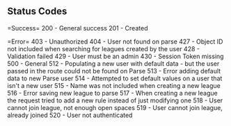Status Codes
------------

=Success=
200 - General success
201 - Created

=Error=
403 - Unauthorized
404 - User not found on parse
427 - Object ID not included when searching for leagues created by the user
428 - Validation failed
429 - User must be an admin
430 - Session Token missing
500 - General
512 - Populating a new user with default data - but the user passed in the route could not be found on Parse
513 - Error adding default data to new Parse user
514 - Attempted to set default values on a user that isn't a new user
515 - Name was not included when creating a new league
516 - Error saving new league to parse
517 - When creating a new league the request tried to add a new rule instead of just modifying one
518 - User cannot join league, not enough open spaces
519 - User cannot join league, already joined
520 - User not authenticated
